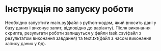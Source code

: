 # Інструкція по запуску роботи
Необхідно запустити main.py(файл з python-кодом, який вносить дані у базу даних і виконує запит, відповідно до варіанту). Після виконання скрипта, результати роботи запишуться у файли task.csv(файл з результатом виконання завдання) та text.txt(файл з часом виконання запису даних у бд).
